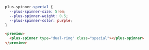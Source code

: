 ```css [style]
plus-spinner.special {
  --plus-spinner-size: 5rem;
  --plus-spinner-weight: 0.5;
  --plus-spinner-color: purple;
}
```

```html [template]
<preview>
  <plus-spinner type="dual-ring" class="special"></plus-spinner>
</preview>
```